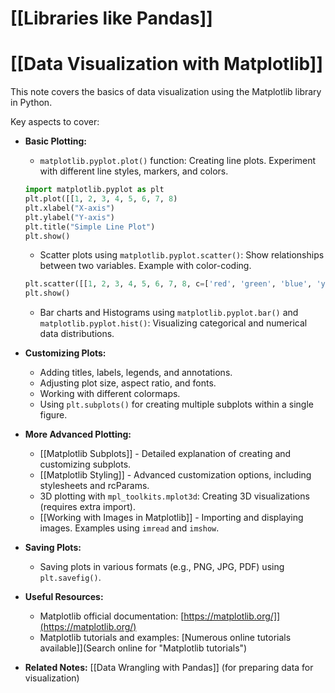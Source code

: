 # [[Libraries like Pandas]]
# [[Data Visualization with Matplotlib]] 
This note covers the basics of data visualization using the Matplotlib library in Python.

Key aspects to cover:

* **Basic Plotting:**
    * `matplotlib.pyplot.plot()` function:  Creating line plots.  Experiment with different line styles, markers, and colors.
    ```python
    import matplotlib.pyplot as plt
    plt.plot([[1, 2, 3, 4, 5, 6, 7, 8)
    plt.xlabel("X-axis")
    plt.ylabel("Y-axis")
    plt.title("Simple Line Plot")
    plt.show()
    ```
    * Scatter plots using `matplotlib.pyplot.scatter()`: Show relationships between two variables.  Example with color-coding.
    ```python
    plt.scatter([[1, 2, 3, 4, 5, 6, 7, 8, c=['red', 'green', 'blue', 'yellow']])
    plt.show()
    ```
    * Bar charts and Histograms using `matplotlib.pyplot.bar()` and `matplotlib.pyplot.hist()`: Visualizing categorical and numerical data distributions.

* **Customizing Plots:**
    * Adding titles, labels, legends, and annotations.
    * Adjusting plot size, aspect ratio, and fonts.
    * Working with different colormaps.
    * Using `plt.subplots()` for creating multiple subplots within a single figure.

* **More Advanced Plotting:**
    * [[Matplotlib Subplots]] -  Detailed explanation of creating and customizing subplots.
    * [[Matplotlib Styling]] -  Advanced customization options, including stylesheets and rcParams.
    * 3D plotting with `mpl_toolkits.mplot3d`: Creating 3D visualizations (requires extra import).
    * [[Working with Images in Matplotlib]] - Importing and displaying images.  Examples using `imread` and `imshow`.


* **Saving Plots:**
    * Saving plots in various formats (e.g., PNG, JPG, PDF) using `plt.savefig()`.


* **Useful Resources:**
    * Matplotlib official documentation: [https://matplotlib.org/]](https://matplotlib.org/)
    * Matplotlib tutorials and examples: [Numerous online tutorials available]](Search online for "Matplotlib tutorials")

* **Related Notes:** [[Data Wrangling with Pandas]] (for preparing data for visualization)


